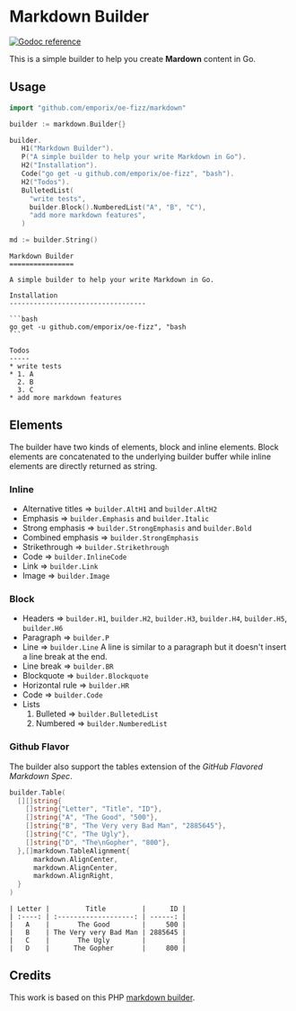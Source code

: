 Markdown Builder
================

[![Godoc reference](https://img.shields.io/badge/godoc-reference-blue.svg)](https://godoc.org/github.com/emporix/oe-fizz/markdown)

This is a simple builder to help you create **Mardown** content in Go.

## Usage

```go
import "github.com/emporix/oe-fizz/markdown"

builder := markdown.Builder{}

builder.
   H1("Markdown Builder").
   P("A simple builder to help your write Markdown in Go").
   H2("Installation").
   Code("go get -u github.com/emporix/oe-fizz", "bash").
   H2("Todos").
   BulletedList(
     "write tests",
     builder.Block().NumberedList("A", "B", "C"),
     "add more markdown features",
   )

md := builder.String()
```

    Markdown Builder
    ================

    A simple builder to help your write Markdown in Go.

    Installation
    ----------------------------------

    ```bash
    go get -u github.com/emporix/oe-fizz", "bash
    ```

    Todos
    -----
    * write tests
    * 1. A
      2. B
      3. C
    * add more markdown features

## Elements

The builder have two kinds of elements, block and inline elements. Block elements are concatenated to the underlying builder buffer while inline elements are directly returned as string.

### Inline

* Alternative titles ⇒ `builder.AltH1` and `builder.AltH2`
* Emphasis ⇒ `builder.Emphasis` and `builder.Italic`
* Strong emphasis ⇒ `builder.StrongEmphasis` and `builder.Bold`
* Combined emphasis ⇒ `builder.StrongEmphasis`
* Strikethrough ⇒ `builder.Strikethrough`
* Code ⇒ `builder.InlineCode`
* Link ⇒ `builder.Link`
* Image ⇒ `builder.Image`

### Block

* Headers ⇒ `builder.H1`, `builder.H2`, `builder.H3`, `builder.H4`, `builder.H5`, `builder.H6`
* Paragraph ⇒ `builder.P`
* Line ⇒ `builder.Line`
  A line is similar to a paragraph but it doesn't insert a line break at the end.
* Line break ⇒ `builder.BR`
* Blockquote ⇒ `builder.Blockquote`
* Horizontal rule ⇒ `builder.HR`
* Code ⇒ `builder.Code`
* Lists
  1. Bulleted ⇒ `builder.BulletedList`
  2. Numbered ⇒ `builder.NumberedList`

### Github Flavor

The builder also support the tables extension of the *GitHub Flavored Markdown Spec*.

```go
builder.Table(
  [][]string{
    []string{"Letter", "Title", "ID"},
    []string{"A", "The Good", "500"},
    []string{"B", "The Very very Bad Man", "2885645"},
    []string{"C", "The Ugly"},
    []string{"D", "The\nGopher", "800"},
  },[]markdown.TableAlignment{
      markdown.AlignCenter,
      markdown.AlignCenter,
      markdown.AlignRight,
  }
)
```
```
| Letter |         Title         |      ID |
| :----: | :-------------------: | ------: |
|   A    |       The Good        |     500 |
|   B    | The Very very Bad Man | 2885645 |
|   C    |       The Ugly        |         |
|   D    |      The Gopher       |     800 |
```

## Credits

This work is based on this PHP [markdown builder](https://github.com/DavidBadura/markdown-builder).
